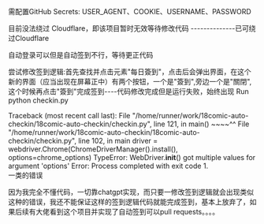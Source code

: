 需配置GitHub Secrets:   USER_AGENT、COOKIE、USERNAME、PASSWORD

目前没法绕过 Cloudflare，即该项目暂时无效等待修改代码 --------------已可绕过Cloudflare

自动登录可以但是自动签到不行，等待更正代码

尝试修改签到逻辑:首先查找并点击元素"每日簽到"，点击后会弹出界面，在这个新的界面（应当出现在屏幕正中）有两个按钮，一个是"簽到",旁边一个是"關閉",这个时候再点击"簽到"完成签到----代码修改完成但是运行失败，始终出现
Run python checkin.py
  
Traceback (most recent call last):
  File "/home/runner/work/18comic-auto-checkin/18comic-auto-checkin/checkin.py", line 121, in <module>
    main()
    ~~~~^^
  File "/home/runner/work/18comic-auto-checkin/18comic-auto-checkin/checkin.py", line 102, in main
    driver = webdriver.Chrome(ChromeDriverManager().install(), options=chrome_options)
TypeError: WebDriver.__init__() got multiple values for argument 'options'
Error: Process completed with exit code 1.       
  一类的错误

  因为我完全不懂代码，一切靠chatgpt实现，而只要一修改签到逻辑就会出现类似这种的错误，我还不能保证这样的签到逻辑代码就能完成签到，基本上放弃了，如果后续有大佬看到这个项目并实现了自动签到可以pull requests。。。。

